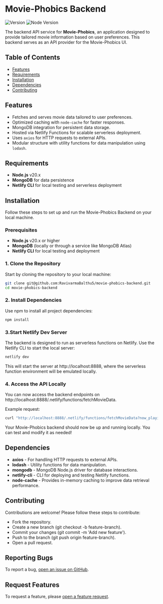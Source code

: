 ﻿# Movie-Phobics Backend

![Version](https://img.shields.io/badge/version-2.0.0-blue)
![Node Version](https://img.shields.io/badge/node-20.x-blue)

The backend API service for **Movie-Phobics**, an application designed to provide tailored movie information based on user preferences. This backend serves as an API provider for the Movie-Phobics UI.

## Table of Contents

- [Features](#features)
- [Requirements](#requirements)
- [Installation](#installation)
- [Dependencies](#dependencies)
- [Contributing](#contributing)

## Features

- Fetches and serves movie data tailored to user preferences.
- Optimized caching with `node-cache` for faster responses.
- MongoDB integration for persistent data storage.
- Hosted via Netlify Functions for scalable serverless deployment.
- Uses `axios` for HTTP requests to external APIs.
- Modular structure with utility functions for data manipulation using `lodash`.

## Requirements

- **Node.js** v20.x
- **MongoDB** for data persistence
- **Netlify CLI** for local testing and serverless deployment

## Installation

Follow these steps to set up and run the Movie-Phobics Backend on your local machine.

### Prerequisites

- **Node.js** v20.x or higher
- **MongoDB** (locally or through a service like MongoDB Atlas)
- **Netlify CLI** for local testing and deployment

### 1. Clone the Repository

Start by cloning the repository to your local machine:

```bash
git clone git@github.com:RavivarmaBalthu5/movie-phobics-backend.git
cd movie-phobics-backend
```

### 2. Install Dependencies

Use npm to install all project dependencies:

```bash
npm install
```

### 3.Start Netlify Dev Server

The backend is designed to run as serverless functions on Netlify. Use the Netlify CLI to start the local server:

```bash
netlify dev
```

This will start the server at http://localhost:8888, where the serverless function environment will be emulated locally.

### 4. Access the API Locally

You can now access the backend endpoints on http://localhost:8888/.netlify/functions/fetchMovieData.

Example request:

```bash
curl "http://localhost:8888/.netlify/functions/fetchMovieData?now_playing_current_page=1"
```

Your Movie-Phobics backend should now be up and running locally. You can test and modify it as needed!

## Dependencies

- **axios** - For handling HTTP requests to external APIs.
- **lodash** - Utility functions for data manipulation.
- **mongodb** - MongoDB Node.js driver for database interactions.
- **netlify-cli** - CLI for deploying and testing Netlify functions.
- **node-cache** - Provides in-memory caching to improve data retrieval performance.

## Contributing

Contributions are welcome! Please follow these steps to contribute:

- Fork the repository.
- Create a new branch (git checkout -b feature-branch).
- Commit your changes (git commit -m 'Add new feature').
- Push to the branch (git push origin feature-branch).
- Open a pull request.

## Reporting Bugs

To report a bug, [open an issue on GitHub](https://github.com/RavivarmaBalthu5/movie-phobics-backend/issues).

## Request Features

To request a feature, please [open a feature request](https://github.com/RavivarmaBalthu5/movie-phobics-backend/issues).
